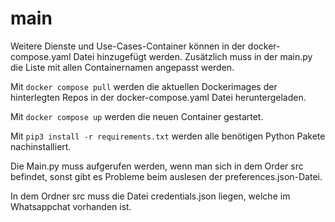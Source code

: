 # main
Weitere Dienste und Use-Cases-Container können in der docker-compose.yaml Datei hinzugefügt werden. Zusätzlich muss in der main.py die Liste mit allen Containernamen angepasst werden.

Mit `docker compose pull` werden die aktuellen Dockerimages der hinterlegten Repos in der docker-compose.yaml Datei heruntergeladen.

Mit `docker compose up` werden die neuen Container gestartet.

Mit `pip3 install -r requirements.txt` werden alle benötigen Python Pakete nachinstalliert.

Die Main.py muss aufgerufen werden, wenn man sich in dem Order src befindet, sonst gibt es Probleme beim auslesen der preferences.json-Datei.

In dem Ordner src muss die Datei credentials.json liegen, welche im Whatsappchat vorhanden ist.
